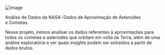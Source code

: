 ![image](https://github.com/user-attachments/assets/f6b4edb0-a910-45b0-88c2-2ff24fcdb4ff)


Análise de Dados da NASA - Dados de Aproximação de Asteroides e Cometas.

Nesse projeto, iremos analisar os dados referentes à aproximações para todos os cometas e asteroides que orbitam  em volta da Terra, além de uma análise exploratória e ver quais insights podem ser extraídos a partir de dados brutos.

